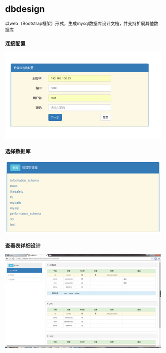 # dbdesign
以web（Bootstrap框架）形式，生成mysql数据库设计文档，并支持扩展其他数据库

### 连接配置 ###
![连接](https://github.com/liuyke/dbdesign/blob/master/connect.png)

### 选择数据库 ###
![连接](https://github.com/liuyke/dbdesign/blob/master/choosedatabase.png)

### 查看表详细设计 ###
![连接](https://github.com/liuyke/dbdesign/blob/master/content.png)
